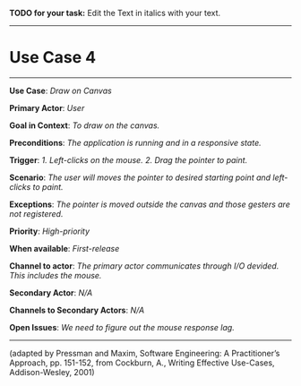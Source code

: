 **TODO for your task:** Edit the Text in italics with your text.

<hr>

# Use Case 4

<hr>

**Use Case**: *Draw on Canvas*

**Primary Actor**: *User*

**Goal in Context**: *To draw on the canvas.*

**Preconditions**: *The application is running and in a responsive state.*

**Trigger**: *1. Left-clicks on the mouse. 2. Drag the pointer to paint.*
  
**Scenario**: *The user will moves the pointer to desired starting point and left-clicks to paint.*
 
**Exceptions**: *The pointer is moved outside the canvas and those gesters are not registered.*

**Priority**: *High-priority*

**When available**: *First-release*

**Channel to actor**: *The primary actor communicates through I/O devided. This includes the mouse.*

**Secondary Actor**: *N/A*

**Channels to Secondary Actors**: *N/A*

**Open Issues**: *We need to figure out the mouse response lag.*

<hr>



(adapted by Pressman and Maxim, Software Engineering: A Practitioner’s Approach, pp. 151-152, from Cockburn,
A., Writing Effective Use-Cases, Addison-Wesley, 2001)

